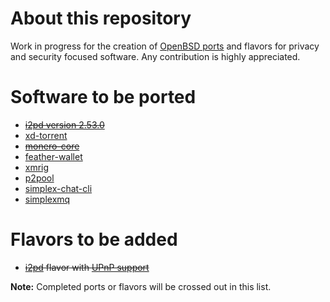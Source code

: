 # About this repository

Work in progress for the creation of [OpenBSD ports](https://github.com/openbsd/ports) and flavors for privacy and security focused software. Any contribution is highly appreciated.

# Software to be ported

- ~~[i2pd version 2.53.0](https://github.com/PurpleI2P/i2pd)~~
- [xd-torrent](https://github.com/majestrate/XD)
- ~~[monero-core](https://github.com/monero-project/monero)~~
- [feather-wallet](https://github.com/feather-wallet/feather)
- [xmrig](https://github.com/xmrig/xmrig)
- [p2pool](https://github.com/SChernykh/p2pool)
- [simplex-chat-cli](https://github.com/simplex-chat/simplex-chat)
- [simplexmq](https://github.com/simplex-chat/simplexmq)

# Flavors to be added

- ~~[i2pd](https://github.com/PurpleI2P/i2pd) flavor with [UPnP support](https://i2pd.readthedocs.io/en/latest/devs/building/unix/)~~

**Note:** Completed ports or flavors will be crossed out in this list.
